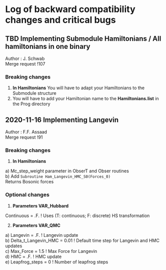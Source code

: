 # Log of backward compatibility changes and critical bugs


## TBD  Implementing Submodule Hamiltonians / All hamiltonians in one binary

Author : J. Schwab <br>
Merge request !107

### Breaking changes
1) **In Hamiltonians** You will have to adapt your Hamiltonians to the Submodule structure
2) You will have to add your Hamiltonian name to the **Hamiltonians.list** in the Prog directory

## 2020-11-16   Implementing  Langevin 

Author : F.F. Assaad <br>
Merge request !91 

### Breaking changes
1) **In Hamiltonians** 

a) Mc\_step\_weight  parameter in ObserT and Obser routines <br>
b) Add 
`Subroutine Ham_Langevin_HMC_S0(Forces_0)`  <br>
Returns Bosonic forces

### Optional changes
1) **Parameters    VAR_Hubbard**

Continuous = .F.  ! Uses (T: continuous; F: discrete) HS transformation

2) **Parameters  VAR_QMC**

a) Langevin = .F.    ! Langevin update <br>
b) Delta\_t\_Langevin\_HMC = 0.01 ! Default time step for Langevin and HMC updates <br>
c) Max\_Force            = 1.5  ! Max Force for  Langevin <br>
d) HMC     = .F.   ! HMC update <br>
e) Leapfrog_steps = 0 !  Number of leapfrog steps
